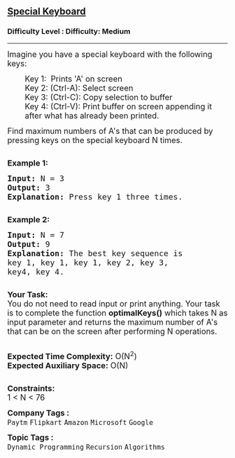 <h2><a href="https://www.geeksforgeeks.org/problems/special-keyboard3018/1?page=1&company=Google&difficulty=Basic,Easy,Medium,Hard&status=unsolved,attempted&sortBy=submissions">Special Keyboard</a></h2><h3>Difficulty Level : Difficulty: Medium</h3><hr><div class="problems_problem_content__Xm_eO"><p><span style="font-size: 18px;">Imagine you have a special keyboard with the following keys:&nbsp;</span></p>
<p style="margin-left: 40px;"><span style="font-size: 18px;">Key 1: &nbsp;Prints 'A' on screen<br>Key 2: (Ctrl-A): Select screen<br>Key 3: (Ctrl-C): Copy selection to buffer<br>Key 4: (Ctrl-V): Print buffer on screen appending it after what has already been printed. </span></p>
<p><span style="font-size: 18px;">Find maximum numbers of A's that can be produced by pressing keys on the special keyboard N times.&nbsp;</span></p>
<p><br><strong><span style="font-size: 18px;">Example 1:</span></strong></p>
<pre><span style="font-size: 18px;"><strong>Input:</strong> N = 3
<strong>Output:</strong> 3
<strong>Explanation:</strong> Press key 1 three times.</span></pre>
<p><br><strong><span style="font-size: 18px;">Example 2:</span></strong></p>
<pre><span style="font-size: 18px;"><strong>Input:</strong> N = 7
<strong>Output:</strong> 9
<strong>Explanation:</strong> The best key sequence is 
key 1, key 1, key 1, key 2, key 3,
key4, key 4.</span></pre>
<p><br><span style="font-size: 18px;"><strong>Your Task:</strong><br>You do not need to read input or print anything. Your task is to complete the function <strong>optimalKeys()</strong> which takes N as input parameter and returns the maximum number of A's that can be on the screen after performing N operations.</span></p>
<p><br><span style="font-size: 18px;"><strong>Expected Time Complexity:</strong> O(N<sup>2</sup>)<br><strong>Expected Auxiliary Space:</strong> O(N)</span></p>
<p><br><span style="font-size: 18px;"><strong>Constraints:</strong><br>1 &lt; N &lt; 76</span></p></div><p><span style=font-size:18px><strong>Company Tags : </strong><br><code>Paytm</code>&nbsp;<code>Flipkart</code>&nbsp;<code>Amazon</code>&nbsp;<code>Microsoft</code>&nbsp;<code>Google</code>&nbsp;<br><p><span style=font-size:18px><strong>Topic Tags : </strong><br><code>Dynamic Programming</code>&nbsp;<code>Recursion</code>&nbsp;<code>Algorithms</code>&nbsp;